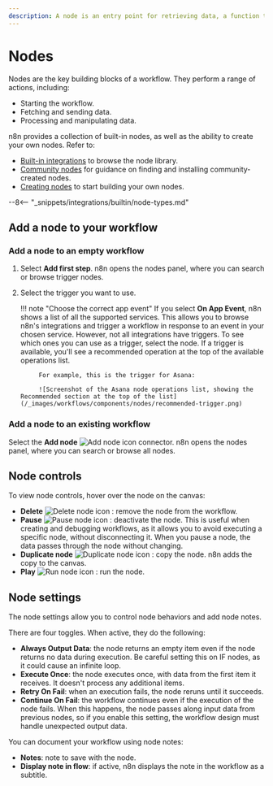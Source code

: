 ```yaml
---
description: A node is an entry point for retrieving data, a function to process data, or an exit for sending data.
---
```


# Nodes

Nodes are the key building blocks of a workflow. They perform a range of actions, including:

* Starting the workflow.
* Fetching and sending data.
* Processing and manipulating data.

n8n provides a collection of built-in nodes, as well as the ability to create your own nodes. Refer to:

* [Built-in integrations](/integrations/builtin/) to browse the node library.
* [Community nodes](/integrations/community-nodes/) for guidance on finding and installing community-created nodes.
* [Creating nodes](/integrations/creating-nodes/) to start building your own nodes.


--8<-- "_snippets/integrations/builtin/node-types.md"

## Add a node to your workflow

### Add a node to an empty workflow

1. Select **Add first step**. n8n opens the nodes panel, where you can search or browse trigger nodes.
2. Select the trigger you want to use.

	!!! note "Choose the correct app event"
			If you select **On App Event**, n8n shows a list of all the supported services. This allows you to browse n8n's integrations and trigger a workflow in response to an event in your chosen service. However, not all integrations have triggers. To see which ones you can use as a trigger, select the node. If a trigger is available, you'll see a recommended operation at the top of the available operations list.

			For example, this is the trigger for Asana:

			![Screenshot of the Asana node operations list, showing the Recommended section at the top of the list](/_images/workflows/components/nodes/recommended-trigger.png)

### Add a node to an existing workflow

Select the **Add node** <span class="inline-image">![Add node icon](/_images/try-it-out/add-node-small.png)</span> connector. n8n opens the nodes panel, where you can search or browse all nodes.

## Node controls

To view node controls, hover over the node on the canvas:

* **Delete** <span class="inline-image">![Delete node icon](/_images/common-icons/delete-node.png)</span> : remove the node from the workflow.
* **Pause** <span class="inline-image">![Pause node icon](/_images/common-icons/pause-node.png)</span> : deactivate the node. This is useful when creating and debugging workflows, as it allows you to avoid executing a specific node, without disconnecting it. When you pause a node, the data passes through the node without changing.
* **Duplicate node** <span class="inline-image">![Duplicate node icon](/_images/common-icons/duplicate-node.png)</span> : copy the node. n8n adds the copy to the canvas.
* **Play** <span class="inline-image">![Run node icon](/_images/common-icons/play-node.png)</span> : run the node.

## Node settings

The node settings allow you to control node behaviors and add node notes.

There are four toggles. When active, they do the following:

* **Always Output Data**: the node returns an empty item even if the node returns no data during execution. Be careful setting this on IF nodes, as it could cause an infinite loop.
* **Execute Once**: the node executes once, with data from the first item it receives. It doesn't process any additional items.
* **Retry On Fail**: when an execution fails, the node reruns until it succeeds. 
* **Continue On Fail**: the workflow continues even if the execution of the node fails. When this happens, the node passes along input data from previous nodes, so if you enable this setting, the workflow design must handle unexpected output data.

You can document your workflow using node notes:

* **Notes**: note to save with the node.
* **Display note in flow**: if active, n8n displays the note in the workflow as a subtitle.
